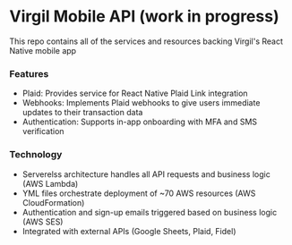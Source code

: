 # Virgil Mobile API (work in progress)

This repo contains all of the services and resources backing Virgil's React Native mobile app

### Features

* Plaid: Provides service for React Native Plaid Link integration
* Webhooks: Implements Plaid webhooks to give users immediate updates to their transaction data
* Authentication: Supports in-app onboarding with MFA and SMS verification

### Technology
* Serverelss architecture handles all API requests and business logic (AWS Lambda)
* YML files orchestrate deployment of ~70 AWS resources (AWS CloudFormation)
* Authentication and sign-up emails triggered based on business logic (AWS SES)
* Integrated with external APIs (Google Sheets, Plaid, Fidel)
